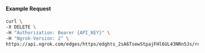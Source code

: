 <!-- Code generated for API Clients. DO NOT EDIT. -->

#### Example Request

```bash
curl \
-X DELETE \
-H "Authorization: Bearer {API_KEY}" \
-H "Ngrok-Version: 2" \
https://api.ngrok.com/edges/https/edghts_2sA6TsewStpajFHl6UL43NRn5Js/routes/edghtsrt_2sA6Tv5xly9faCbcId0EyWeGrzY/websocket_tcp_converter
```
